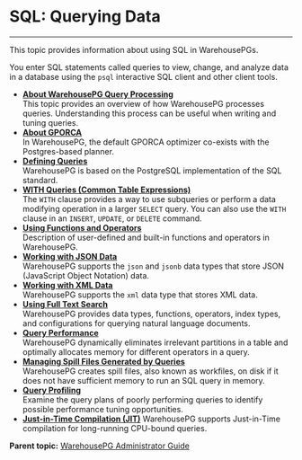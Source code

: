 # SQL: Querying Data
---

This topic provides information about using SQL in WarehousePGs.

You enter SQL statements called queries to view, change, and analyze data in a database using the `psql` interactive SQL client and other client tools.

-   **[About WarehousePG Query Processing](../../query/topics/parallel-proc.html)**  
This topic provides an overview of how WarehousePG processes queries. Understanding this process can be useful when writing and tuning queries.
-   **[About GPORCA](../../query/topics/query-piv-optimizer.html)**  
In WarehousePG, the default GPORCA optimizer co-exists with the Postgres-based planner.
-   **[Defining Queries](../../query/topics/defining-queries.html)**  
WarehousePG is based on the PostgreSQL implementation of the SQL standard.
-   **[WITH Queries \(Common Table Expressions\)](../../query/topics/CTE-query.html)**  
The `WITH` clause provides a way to use subqueries or perform a data modifying operation in a larger `SELECT` query. You can also use the `WITH` clause in an `INSERT`, `UPDATE`, or `DELETE` command.
-   **[Using Functions and Operators](../../query/topics/functions-operators.html)**  
Description of user-defined and built-in functions and operators in WarehousePG.
-   **[Working with JSON Data](../../query/topics/json-data.html)**  
WarehousePG supports the `json` and `jsonb` data types that store JSON \(JavaScript Object Notation\) data.
-   **[Working with XML Data](../../query/topics/xml-data.html)**  
WarehousePG supports the `xml` data type that stores XML data.
-   **[Using Full Text Search](../../textsearch/full-text-search.html)**  
WarehousePG provides data types, functions, operators, index types, and configurations for querying natural language documents.
-   **[Query Performance](../../query/topics/query-performance.html)**  
WarehousePG dynamically eliminates irrelevant partitions in a table and optimally allocates memory for different operators in a query.
-   **[Managing Spill Files Generated by Queries](../../query/topics/spill-files.html)**  
WarehousePG creates spill files, also known as workfiles, on disk if it does not have sufficient memory to run an SQL query in memory.
-   **[Query Profiling](../../query/topics/query-profiling.html)**  
Examine the query plans of poorly performing queries to identify possible performance tuning opportunities.
-   **[Just-in-Time Compilation (JIT)](../../query/topics/just-in-time.html)**
WarehousePG supports Just-in-Time compilation for long-running CPU-bound queries.


**Parent topic:** [WarehousePG Administrator Guide](../../admin_guide)

